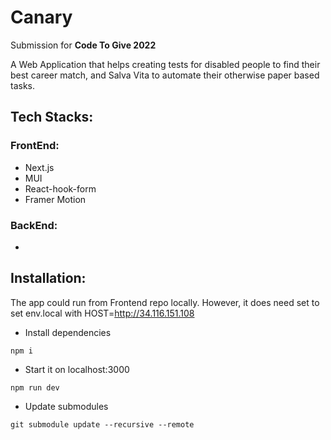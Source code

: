 # Canary

Submission for **Code To Give 2022**

A Web Application that helps creating tests for disabled people to find their best career match, and Salva Vita to automate their otherwise paper based tasks.

## Tech Stacks:

### FrontEnd:

-   Next.js
-   MUI
-   React-hook-form
-   Framer Motion

### BackEnd:

-

## Installation:

The app could run from Frontend repo locally. However, it does need set to set env.local with HOST=http://34.116.151.108

-   Install dependencies

`npm i`

-   Start it on localhost:3000

`npm run dev`

-   Update submodules

`git submodule update --recursive --remote`
